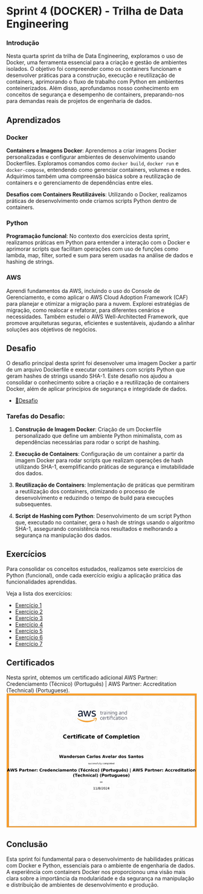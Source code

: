 # Sprint 4 (DOCKER) - Trilha de Data Engineering

### Introdução

Nesta quarta sprint da trilha de Data Engineering, exploramos o uso de Docker, uma ferramenta essencial para a criação e gestão de ambientes isolados. O objetivo foi compreender como os containers funcionam e desenvolver práticas para a construção, execução e reutilização de containers, aprimorando o fluxo de trabalho com Python em ambientes conteinerizados. Além disso, aprofundamos nosso conhecimento em conceitos de segurança e desempenho de containers, preparando-nos para demandas reais de projetos de engenharia de dados.

## Aprendizados

### Docker
**Containers e Imagens Docker**: Aprendemos a criar imagens Docker personalizadas e configurar ambientes de desenvolvimento usando Dockerfiles. Exploramos comandos como `docker build`, `docker run` e `docker-compose`, entendendo como gerenciar containers, volumes e redes. Adquirimos também uma compreensão básica sobre a reutilização de containers e o gerenciamento de dependências entre eles.

**Desafios com Containers Reutilizáveis**: Utilizando o Docker, realizamos práticas de desenvolvimento onde criamos scripts Python dentro de containers.

### Python
**Programação funcional**: No contexto dos exercícios desta sprint, realizamos práticas em Python para entender a interação com o Docker e aprimorar scripts que facilitam operações com uso de funções como lambda, map, filter, sorted e sum para serem usadas na análise de dados e hashing de strings.

### AWS

Aprendi fundamentos da AWS, incluindo o uso do Console de Gerenciamento, e como aplicar o AWS Cloud Adoption Framework (CAF) para planejar e otimizar a migração para a nuvem. Explorei estratégias de migração, como realocar e refatorar, para diferentes cenários e necessidades. Também estudei o AWS Well-Architected Framework, que promove arquiteturas seguras, eficientes e sustentáveis, ajudando a alinhar soluções aos objetivos de negócios.

## Desafio

O desafio principal desta sprint foi desenvolver uma imagem Docker a partir de um arquivo Dockerfile e executar containers com scripts Python que geram hashes de strings usando SHA-1. Este desafio nos ajudou a consolidar o conhecimento sobre a criação e a reutilização de containers Docker, além de aplicar princípios de segurança e integridade de dados.

- [📁Desafio](../sprint_4/desafio)

### Tarefas do Desafio:

1. **Construção de Imagem Docker**: Criação de um Dockerfile personalizado que define um ambiente Python minimalista, com as dependências necessárias para rodar o script de hashing.
   
2. **Execução de Containers**: Configuração de um container a partir da imagem Docker para rodar scripts que realizam operações de hash utilizando SHA-1, exemplificando práticas de segurança e imutabilidade dos dados.

3. **Reutilização de Containers**: Implementação de práticas que permitiram a reutilização dos containers, otimizando o processo de desenvolvimento e reduzindo o tempo de build para execuções subsequentes.

4. **Script de Hashing com Python**: Desenvolvimento de um script Python que, executado no container, gera o hash de strings usando o algoritmo SHA-1, assegurando consistência nos resultados e melhorando a segurança na manipulação dos dados.

## Exercícios

Para consolidar os conceitos estudados, realizamos sete exercícios de Python (funcional), onde cada exercício exigiu a aplicação prática das funcionalidades aprendidas.

Veja a lista dos exercícios:

- [Exercício 1](../sprint_4/exercicios/ex_1.py)
- [Exercício 2](../sprint_4/exercicios/ex_2.py)
- [Exercício 3](../sprint_4/exercicios/ex_3.py)
- [Exercício 4](../sprint_4/exercicios/ex_4.py)
- [Exercício 5](../sprint_4/exercicios/ex_5.py)
- [Exercício 6](../sprint_4/exercicios/ex_6.py)
- [Exercício 7](../sprint_4/exercicios/ex_7.py)

## Certificados

Nesta sprint, obtemos um certificado adicional AWS Partner: Credenciamento (Técnico) (Português) | AWS Partner: Accreditation (Technical) (Portuguese).
![Certificado AWS](../sprint_4/certificados/AWS.png)

## Conclusão

Esta sprint foi fundamental para o desenvolvimento de habilidades práticas com Docker e Python, essenciais para o ambiente de engenharia de dados. A experiência com containers Docker nos proporcionou uma visão mais clara sobre a importância da modularidade e da segurança na manipulação e distribuição de ambientes de desenvolvimento e produção.
